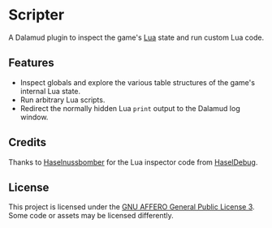 # Scripter

A Dalamud plugin to inspect the game's [Lua](https://lua.org) state and run custom Lua code.

## Features

* Inspect globals and explore the various table structures of the game's internal Lua state.
* Run arbitrary Lua scripts.
* Redirect the normally hidden Lua `print` output to the Dalamud log window.

## Credits

Thanks to [Haselnussbomber](https://github.com/Haselnussbomber/HaselDebug/commits?author=Haselnussbomber) for the Lua inspector code from [HaselDebug](https://github.com/Haselnussbomber/HaselDebug).

## License

This project is licensed under the [GNU AFFERO General Public License 3](LICENSE). Some code or assets may be licensed differently.
